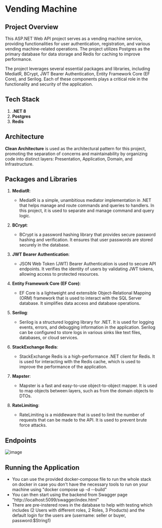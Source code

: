 # Vending Machine

## Project Overview
This ASP.NET Web API project serves as a vending machine service, providing functionalities for user authentication, registration, and various vending machine-related operations. The project utilizes Postgres as the primary database for data storage and Redis for caching to improve performance.

The project leverages several essential packages and libraries, including MediatR, BCrypt, JWT Bearer Authentication, Entity Framework Core (EF Core), and Serilog. Each of these components plays a critical role in the functionality and security of the application.

## Tech Stack

1. **.NET 8**
2. **Postgres**
3. **Redis**


## Architecture

**Clean Architecture** is used as the architectural pattern for this project, promoting the separation of concerns and maintainability by organizing code into distinct layers: Presentation, Application, Domain, and Infrastructure.

## Packages and Libraries

1. **MediatR**:
   - MediatR is a simple, unambitious mediator implementation in .NET that helps manage and route commands and queries to handlers. In this project, it is used to separate and manage command and query logic.

2. **BCrypt**:
   - BCrypt is a password hashing library that provides secure password hashing and verification. It ensures that user passwords are stored securely in the database.

3. **JWT Bearer Authentication**:
   - JSON Web Token (JWT) Bearer Authentication is used to secure API endpoints. It verifies the identity of users by validating JWT tokens, allowing access to protected resources.

4. **Entity Framework Core (EF Core)**:
   - EF Core is a lightweight and extensible Object-Relational Mapping (ORM) framework that is used to interact with the SQL Server database. It simplifies data access and database operations.

5. **Serilog**:
   - Serilog is a structured logging library for .NET. It is used for logging events, errors, and debugging information in the application. Serilog can be configured to store logs in various sinks like text files, databases, or cloud services.

6. **StackExchange Redis**:
   - StackExchange Redis is a high-performance .NET client for Redis. It is used for interacting with the Redis cache, which is used to improve the performance of the application.

7. **Mapster**:
   - Mapster is a fast and easy-to-use object-to-object mapper. It is used to map objects between layers, such as from the domain objects to DTOs.

8. **RateLimiting**:
   - RateLimiting is a middleware that is used to limit the number of requests that can be made to the API. It is used to prevent brute force attacks.

## Endpoints

![image](https://github.com/Eyadzz/VendingMachineBackend/assets/66397595/2e66091d-c497-4fbb-97df-5af96582c193)

## Running the Application

- You can use the provided docker-compose file to run the whole stack on docker in case you don't have the necessary tools to run on your machine using "docker compose up -d --build"
- You can then start using the backend from Swagger page "http://localhost:5099/swagger/index.html"
- There are pre-instered rows in the database to help with testing which includes (2 Users with different roles, 2 Roles, 3 Products) and the default login for the users are (username: seller or buyer, password:$String1)
